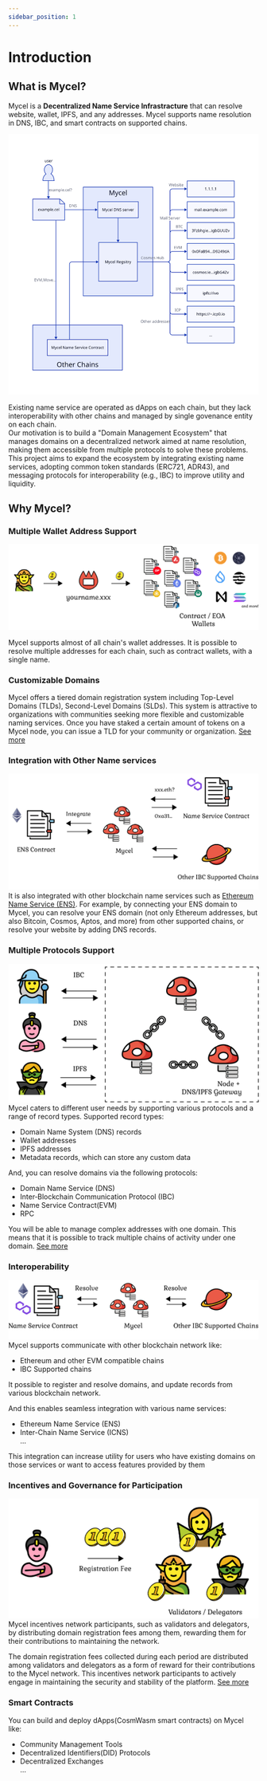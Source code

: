 ```yaml
---
sidebar_position: 1
---
```


# Introduction

## What is Mycel?

Mycel is a **Decentralized Name Service Infrastracture** that can resolve website, wallet, IPFS, and any addresses.
Mycel supports name resolution in DNS, IBC, and smart contracts on supported chains.

![overview](../assets/overview.svg)

Existing name service are operated as dApps on each chain, but they lack interoperability with other chains and managed by single govenance entity on each chain.  
Our motivation is to build a "Domain Management Ecosystem" that manages domains on a decentralized network aimed at name resolution, making them accessible from multiple protocols to solve these problems.
This project aims to expand the ecosystem by integrating existing name services, adopting common token standards (ERC721, ADR43), and messaging protocols for interoperability (e.g., IBC) to improve utility and liquidity.

## Why Mycel?

### Multiple Wallet Address Support

![contractwallets](../assets/multiwallet.png)

Mycel supports almost of all chain's wallet addresses.
It is possible to resolve multiple addresses for each chain, such as contract wallets, with a single name.

### Customizable Domains

Mycel offers a tiered domain registration system including Top-Level Domains (TLDs), Second-Level Domains (SLDs).
This system is attractive to organizations with communities seeking more flexible and customizable naming services.
Once you have staked a certain amount of tokens on a Mycel node, you can issue a TLD for your community or organization.
[See more](domain-registration)

### Integration with Other Name services

![integrate](../assets/integration.png)
It is also integrated with other blockchain name services such as [Ethereum Name Service (ENS)](https://ens.domains).
For example, by connecting your ENS domain to Mycel, you can resolve your ENS domain (not only Ethereum addresses, but also Bitcoin, Cosmos, Aptos, and more) from other supported chains, or resolve your website by adding DNS records.

### Multiple Protocols Support

![multiple-prortocols](../assets/protocols.png)
Mycel caters to different user needs by supporting various protocols and a range of record types.
Supported record types:

- Domain Name System (DNS) records
- Wallet addresses
- IPFS addresses
- Metadata records, which can store any custom data

And, you can resolve domains via the following protocols:

- Domain Name Service (DNS)
- Inter‑Blockchain Communication Protocol (IBC)
- Name Service Contract(EVM)
- RPC

You will be able to manage complex addresses with one domain.
This means that it is possible to track multiple chains of activity under one domain.
[See more](name-resolution)

### Interoperability

![interoperability](../assets/interchain.png)
Mycel supports communicate with other blockchain network like:

- Ethereum and other EVM compatible chains
- IBC Supported chains

It possible to register and resolve domains, and update records from various blockchain network.

And this enables seamless integration with various name services:

- Ethereum Name Service (ENS)
- Inter-Chain Name Service (ICNS)  
  ...

This integration can increase utility for users who have existing domains on those services or want to access features provided by them

### Incentives and Governance for Participation

![incentives](../assets/incentive.png)
Mycel incentives network participants, such as validators and delegators, by distributing domain registration fees among them, rewarding them for their contributions to maintaining the network.

The domain registration fees collected during each period are distributed among validators and delegators as a form of reward for their contributions to the Mycel network.
This incentives network participants to actively engage in maintaining the security and stability of the platform.
[See more](incentives)

### Smart Contracts

You can build and deploy dApps(CosmWasm smart contracts) on Mycel like:

- Community Management Tools
- Decentralized Identifiers(DID) Protocols
- Decentralized Exchanges  
  ...
